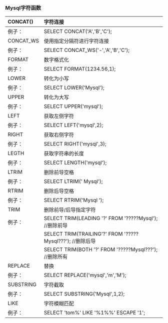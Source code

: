 ###  Mysql字符函数

| CONCAT()  | 字符连接                                                     |
| :-------- | :----------------------------------------------------------- |
| 例子：    | SELECT CONCAT('A','B','C');                                  |
| CONCAT_WS | 使用指定分隔符进行字符连接                                   |
| 例子：    | SELECT CONCAT_WS('-','A','B','C');                           |
| FORMAT    | 数字格式化                                                   |
| 例子：    | SELECT  FORMAT(1234.56,1);                                   |
| LOWER     | 转化为小写                                                   |
| 例子：    | SELECT LOWER('Mysql');                                       |
| UPPER     | 转化为大写                                                   |
| 例子：    | SELECT UPPER('mysql');                                       |
| LEFT      | 获取左侧字符                                                 |
| 例子：    | SELECT LEFT('mysql',2);                                      |
| RIGHT     | 获取右侧字符                                                 |
| 例子：    | SELECT RIGHT('mysql',3);                                     |
| LEGTH     | 获取字符串的长度                                             |
| 例子：    | SELECT LENGTH('mysql');                                      |
| LTRIM     | 删除前导空格                                                 |
| 例子：    | SELECT LTRIM('   Mysql');                                    |
| RTRIM     | 删除后导空格                                                 |
| 例子：    | SELECT RTRIM('Mysql    ');                                   |
| TRIM      | 删除前导/后导指定字符                                        |
| 例子：    | SELECT TRIM(LEADING '?'  FROM  '?????Mysql');     //删除前导 |
|           | SELECT TRIM(TRAILING'?'  FROM  '?????Mysql???'); //删除后导  |
|           | SELECT TRIM(BOTH '?'  FROM  '?????Mysql???');      //删除所有 |
| REPLACE   | 替换                                                         |
| 例子：    | SELECT REPLACE('mysql','m','M');                             |
| SUBSTRING | 字符截取                                                     |
| 例子：    | SELECT SUBSTRING('Mysql',1,2);                               |
| LIKE      | 字符模糊匹配                                                 |
| 例子：    | SELECT  'tom%' LIKE  '%1%%' ESCAPE '1';                      |



